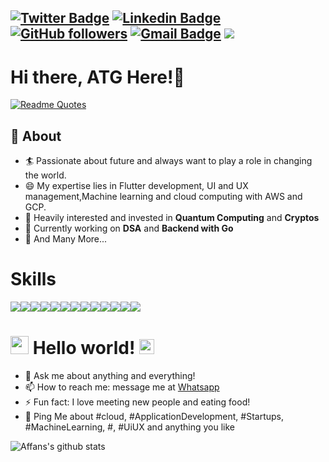 



[![Twitter Badge](https://img.shields.io/badge/-@affanthegreat-1ca0f1?style=flat-square&labelColor=1ca0f1&logo=twitter&logoColor=white&link=https://twitter.com/affanthegreat00)](https://twitter.com/affanthegreat) [![Linkedin Badge](https://img.shields.io/badge/-AffanAhmed-blue?style=flat-square&logo=Linkedin&logoColor=white&link=https://www.linkedin.com/in/affan-ahmed-33458b15a/)](www.linkedin.com/in/affan-ahmed-33458b15a/) 
[![GitHub followers](https://img.shields.io/github/followers/affanthegreat?label=Follow&style=social)](https://github.com/affanthegreat/?tab=follow)
[![Gmail Badge](https://img.shields.io/badge/-thegreataffan@gmail.com-c14438?style=flat-square&logo=Gmail&logoColor=white&link=mailto:thegreataffan@gmail.com)](mailto:thegreataffan@gmail.com)
![](https://komarev.com/ghpvc/?username=affanthegreat)
---

# Hi there, ATG Here!👋
[![Readme Quotes](https://quotes-github-readme.vercel.app/api?type=horizontal&theme=dark)](https://github.com/piyushsuthar/github-readme-quotes)

## 🧐 About

- 🏄‍ Passionate about future and always want to play a role in changing the world.
- 😄 My expertise lies in Flutter development, UI and UX management,Machine learning and cloud computing with AWS and GCP.
- 🔭 Heavily interested and invested in <b>Quantum Computing</b> and <b>Cryptos</b>
- 🌱 Currently working on <b>DSA</b> and <b>Backend with Go</b>
- 👯 And Many More...


# Skills 
<img src = "https://img.shields.io/badge/Arch_Linux-1793D1?style=for-the-badge&logo=arch-linux&logoColor=white"><img src = "https://img.shields.io/badge/Python-3776AB?style=for-the-badge&logo=python&logoColor=white"><img src = "https://img.shields.io/badge/C-00599C?style=for-the-badge&logo=c&logoColor=white"><img src = "https://img.shields.io/badge/C%2B%2B-00599C?style=for-the-badge&logo=c%2B%2B&logoColor=white"><img src = "https://img.shields.io/badge/Java-ED8B00?style=for-the-badge&logo=java&logoColor=white"><img src = "https://img.shields.io/badge/Go-00ADD8?style=for-the-badge&logo=go&logoColor=white"><img src = "https://img.shields.io/badge/Scala-DC322F?style=for-the-badge&logo=scala&logoColor=white"><img src = "https://img.shields.io/badge/Dart-0175C2?style=for-the-badge&logo=dart&logoColor=white"><img src = "https://img.shields.io/badge/Flutter-02569B?style=for-the-badge&logo=flutter&logoColor=white"><img src = "https://img.shields.io/badge/Microsoft_Azure-0089D6?style=for-the-badge&logo=microsoft-azure&logoColor=white"><img src ="https://img.shields.io/badge/Amazon_AWS-232F3E?style=for-the-badge&logo=amazon-aws&logoColor=white"><img src = "https://img.shields.io/badge/SQLite-07405E?style=for-the-badge&logo=sqlite&logoColor=white"><img src = "https://img.shields.io/badge/Django-092E20?style=for-the-badge&logo=django&logoColor=white">


# <img src="https://github.com/TheDudeThatCode/TheDudeThatCode/blob/master/Assets/Hi.gif" width="29px"> Hello world!&nbsp;<img src="https://github.com/TheDudeThatCode/TheDudeThatCode/blob/master/Assets/Earth.gif" width="24px">

- 💬 Ask me about anything and everything!
- 📫 How to reach me: message me at [Whatsapp](https://wa.me/919347994899)
- ⚡ Fun fact: I love meeting new people and eating food!
- 💬 Ping Me about #cloud, #ApplicationDevelopment, #Startups, #MachineLearning, #, #UiUX  and anything you like




![Affans's github stats](https://github-readme-stats.vercel.app/api?username=affanthegreat&show_icons=true&theme=dark)

<!--
**affanthegreat/affanthegreat** is a ✨ _special_ ✨ repository because its `README.md` (this file) appears on your GitHub profile.

🤔

-->
